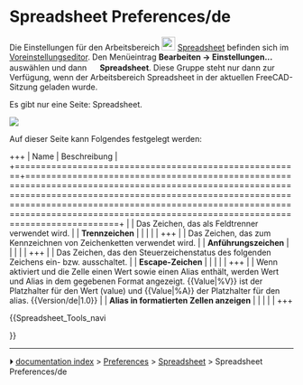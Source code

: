 # Spreadsheet Preferences/de
Die Einstellungen für den Arbeitsbereich <img alt="" src=images/Workbench_Spreadsheet.svg  style="width:24px;"> [Spreadsheet](Spreadsheet_Workbench/de.md) befinden sich im [Voreinstellungseditor](Preferences_Editor/de.md). Den Menüeintrag **Bearbeiten → Einstellungen...** auswählen und dann **<img src="images/Workbench_Spreadsheet.svg" width=16px> Spreadsheet**. Diese Gruppe steht nur dann zur Verfügung, wenn der Arbeitsbereich Spreadsheet in der aktuellen FreeCAD-Sitzung geladen wurde.

Es gibt nur eine Seite: Spreadsheet.

![](images/Preferences_Spreadsheet_Page_Spreadsheet.png )

Auf dieser Seite kann Folgendes festgelegt werden:

+++
| Name                                                  | Beschreibung                                                                                                                                                                                                                                                                                   |
+=======================================================+================================================================================================================================================================================================================================================================================================+
|                                        | Das Zeichen, das als Feldtrenner verwendet wird.                                                                                                                                                                                                                                               |
| **Trennzeichen**                          |                                                                                                                                                                                                                                                                                                |
|                                                    |                                                                                                                                                                                                                                                                                                |
+++
|                                        | Das Zeichen, das zum Kennzeichnen von Zeichenketten verwendet wird.                                                                                                                                                                                                                            |
| **Anführungszeichen**                     |                                                                                                                                                                                                                                                                                                |
|                                                    |                                                                                                                                                                                                                                                                                                |
+++
|                                        | Das Zeichen, das den Steuerzeichenstatus des folgenden Zeichens ein- bzw. ausschaltet.                                                                                                                                                                                                         |
| **Escape-Zeichen**                        |                                                                                                                                                                                                                                                                                                |
|                                                    |                                                                                                                                                                                                                                                                                                |
+++
|                                        | Wenn aktiviert und die Zelle einen Wert sowie einen Alias enthält, werden Wert und Alias in dem gegebenen Format angezeigt. {{Value|%V}} ist der Platzhalter für den Wert (value) und {{Value|%A}} der Platzhalter für den alias. {{Version/de|1.0}} |
| **Alias in formatierten Zellen anzeigen** |                                                                                                                                                                                                                                                                                                |
|                                                    |                                                                                                                                                                                                                                                                                                |
+++





{{Spreadsheet_Tools_navi

}}



---
⏵ [documentation index](../README.md) > [Preferences](Category_Preferences.md) > [Spreadsheet](Spreadsheet_Workbench.md) > Spreadsheet Preferences/de
